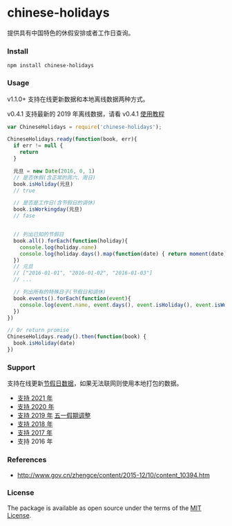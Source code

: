 # chinese-holidays

提供具有中国特色的休假安排或者工作日查询。

### Install

    npm install chinese-holidays

### Usage

v1.1.0+ 支持在线更新数据和本地离线数据两种方式。

v0.4.1 支持最新的 2019 年离线数据，请看 v0.4.1 [使用教程](https://github.com/bastengao/chinese-holidays-node/tree/v0.4.1)

```javascript
var ChineseHolidays = require('chinese-holidays');

ChineseHolidays.ready(function(book, err){
  if err != null {
    return
  }

  元旦 = new Date(2016, 0, 1)
  // 是否休假(含正常的周六、周日)
  book.isHoliday(元旦)
  // true

  // 是否是工作日(含节假日的调休)
  book.isWorkingday(元旦)
  // fase


  // 列出已知的节假日
  book.all().forEach(function(holiday){
    console.log(holiday.name)
    console.log(holiday.days().map(function(date) { return moment(date).format('YYYY-MM-DD') }))
  })
  // 元旦
  // ["2016-01-01", "2016-01-02", "2016-01-03"]
  // ...

  // 列出所有的特殊日子(节假日和调休)
  book.events().forEach(function(event){
    console.log(event.name, event.days(), event.isHoliday(), event.isWorkingday())
  })
})

// Or return promise
ChineseHolidays.ready().then(function(book) {
  book.isHoliday(date)
})
```

### Support

支持在线更新[节假日数据](https://github.com/bastengao/chinese-holidays-data)，如果无法联网则使用本地打包的数据。

* [支持 2021 年](http://www.gov.cn/zhengce/content/2020-11/25/content_5564127.htm)
* [支持 2020 年](http://www.gov.cn/zhengce/content/2019-11/21/content_5454164.htm)
* [支持 2019 年](http://www.gov.cn/zhengce/content/2018-12/06/content_5346276.htm) [五一假期调整](http://www.gov.cn/zhengce/content/2019-03/22/content_5375877.htm)
* [支持 2018 年](http://www.gov.cn/zhengce/content/2017-11/30/content_5243579.htm)
* [支持 2017 年](http://www.gov.cn/zhengce/content/2016-12/01/content_5141603.htm)
* 支持 2016 年

### References

* http://www.gov.cn/zhengce/content/2015-12/10/content_10394.htm

### License

The package is available as open source under the terms of the [MIT License](http://opensource.org/licenses/MIT).
